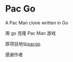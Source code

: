 # Pac Go

A Pac Man clone written in Go

用 go 克隆 Pac Man 游戏

原项目地址[pacgo](https://github.com/danicat/pacgo)

感谢作者

